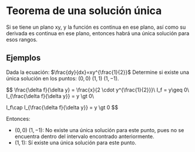 # Teorema de una solución única
Si se tiene un plano xy, y la función es continua en ese plano, así como su derivada es continua en ese plano, entonces habrá una única solución para esos rangos.

## Ejemplos
Dada la ecuación: $\frac{dy}{dx}=xy^{\frac{1}{2}}$
Determine si existe una única solución en los puntos: $(0,0)\ (1,1)\ (1,-1)$.

$$
\frac{\delta f}{\delta y} = \frac{x}{2 \cdot y^{\frac{1}{2}}}\\
I_f = y\geq 0\\
I_{\frac{\delta f}{\delta y}} = y \gt 0\\

I_f\cap I_{\frac{\delta f}{\delta y}}  = y \gt 0
$$

Entonces:
* $(0,0)\ (1,-1)$: No existe una única solución para este punto, pues no se encuentra dentro del intervalo encontrado anteriormente.
* $(1,1)$: Sí existe una única solución para este punto.

